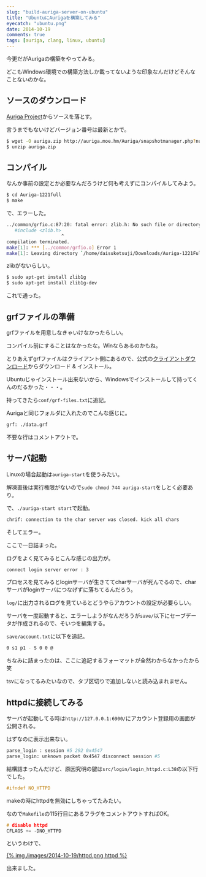 ```yaml
---
slug: "build-auriga-server-on-ubuntu"
title: "UbuntuにAurigaを構築してみる"
eyecatch: "ubuntu.png"
date: 2014-10-19
comments: true
tags: [auriga, clang, linux, ubuntu]
---
```


今更だがAurigaの構築をやってみる。

どこもWindows環境での構築方法しか載ってないような印象なんだけどそんなことないのかな。

## ソースのダウンロード

[Auriga Project](http://auriga.moe.hm/Auriga/)からソースを落とす。

言うまでもないけどバージョン番号は最新とかで。

``` sh
$ wget -O auriga.zip http://auriga.moe.hm/Auriga/snapshotmanager.php?num=1221
$ unzip auriga.zip
```

## コンパイル

なんか事前の設定とか必要なんだろうけど何も考えずにコンパイルしてみよう。

``` sh
$ cd Auriga-1221full
$ make
```

で、エラーした。

``` sh
../common/grfio.c:87:20: fatal error: zlib.h: No such file or directory
   #include <zlib.h>
                    ^
compilation terminated.
make[1]: *** [../common/grfio.o] Error 1
make[1]: Leaving directory `/home/daisuketsuji/Downloads/Auriga-1221Full/src/map'
```

zlibがないらしい。

``` sh
$ sudo apt-get install zlib1g
$ sudo apt-get install zlib1g-dev
```

これで通った。

## grfファイルの準備

grfファイルを用意しなきゃいけなかったらしい。

コンパイル前にすることはなかったな。Winならあるのかもね。

とりあえずgrfファイルはクライアント側にあるので、公式の[クライアントダウンロード](http://ragnarokonline.gungho.jp/beginner/download.html)からダウンロード & インストール。

Ubuntuじゃインストール出来ないから、Windowsでインストールして持ってくんのだるかった・・・。

持ってきたら`conf/grf-files.txt`に追記。

Aurigaと同じフォルダに入れたのでこんな感じに。

``` sh
grf: ./data.grf
```

不要な行はコメントアウトで。

## サーバ起動

Linuxの場合起動は`auriga-start`を使うみたい。

解凍直後は実行権限がないので`sudo chmod 744 auriga-start`をしとく必要あり。

で、`./auriga-start start`で起動。

``` sh
chrif: connection to the char server was closed. kick all chars
```

そしてエラー。

ここで一日詰まった。

ログをよく見てみるとこんな感じの出力が。

``` sh
connect login server error : 3
```

プロセスを見てみるとloginサーバが生きててcharサーバが死んでるので、charサーバがloginサーバにつなげずに落ちてるんだろう。

`log/`に出力されるログを見ているとどうやらアカウントの設定が必要らしい。

サーバを一度起動すると、エラーしようがなんだろうが`save/`以下にセーブデータが作成されるので、そいつを編集する。

`save/account.txt`に以下を追記。

``` sh
0 s1 p1 - S 0 0 @
```

ちなみに詰まったのは、ここに追記するフォーマットが全然わからなかったから笑

tsvになってるみたいなので、タブ区切りで追加しないと読み込まれません。

## httpdに接続してみる

サーバが起動してる時は`http://127.0.0.1:6900/`にアカウント登録用の画面が公開される。

はずなのに表示出来ない。

``` sh
parse_login : session #5 292 0x4547
parse_login: unknown packet 0x4547 disconnect session #5
```

結構詰まったんだけど、原因究明の鍵は`src/login/login_httpd.c:L38`の以下行でした。

``` c
#ifndef NO_HTTPD
```

makeの時にhttpdを無効にしちゃってたみたい。

なので`Makefile`の115行目にあるフラグをコメントアウトすればOK。

``` c
# disable httpd
CFLAGS += -DNO_HTTPD
```

というわけで、

[{% img /images/2014-10-19/httpd.png httpd %}](/images/2014-10-19/httpd.png)

出来ました。
